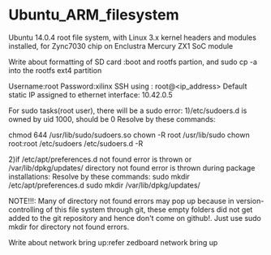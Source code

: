 # Ubuntu_ARM_filesystem
Ubuntu 14.0.4 root file system, with Linux 3.x kernel headers and modules installed, for Zync7030 chip on Enclustra Mercury ZX1 SoC module


Write about formatting of SD card :boot and rootfs partion, and sudo cp -a into the rootfs ext4 partition

Username:root
Password:xilinx
SSH using : root@<ip_address>
Default static IP assigned to ethernet interface: 10.42.0.5

For sudo tasks(root user), there will be a sudo error:
1)/etc/sudoers.d is owned by uid 1000, should be 0
Resolve by these commands:

chmod 644 /usr/lib/sudo/sudoers.so
chown -R root /usr/lib/sudo
chown root:root /etc/sudoers /etc/sudoers.d -R

2)if /etc/apt/preferences.d not found error is thrown or /var/lib/dpkg/updates/ directory not found error is thrown during package installations:
Resolve by these commands: 
sudo mkdir /etc/apt/preferences.d
sudo mkdir /var/lib/dpkg/updates/

NOTE!!!: Many of directory not found errors may pop up because in version-controlling of this file system through git, these empty folders did not get added to the git repository and hence don't come on github!. Just use sudo mkdir <directory> for directory not found errors.


Write about network bring up:refer zedboard network bring up
